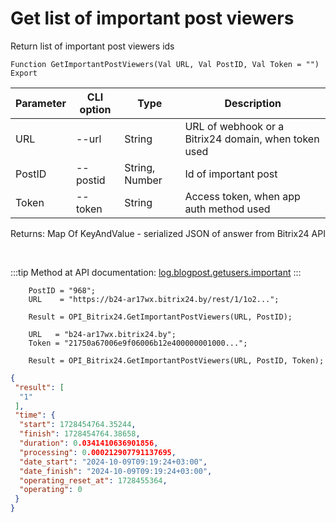 ﻿---
sidebar_position: 4
---

# Get list of important post viewers
 Return list of important post viewers ids



`Function GetImportantPostViewers(Val URL, Val PostID, Val Token = "") Export`

  | Parameter | CLI option | Type | Description |
  |-|-|-|-|
  | URL | --url | String | URL of webhook or a Bitrix24 domain, when token used |
  | PostID | --postid | String, Number | Id of important post |
  | Token | --token | String | Access token, when app auth method used |

  
  Returns:  Map Of KeyAndValue - serialized JSON of answer from Bitrix24 API

<br/>

:::tip
Method at API documentation: [log.blogpost.getusers.important](https://dev.1c-bitrix.ru/rest_help/log/log_blogpost_getusers_important.php)
:::
<br/>


```bsl title="Code example"
    PostID = "968";
    URL    = "https://b24-ar17wx.bitrix24.by/rest/1/1o2...";

    Result = OPI_Bitrix24.GetImportantPostViewers(URL, PostID);

    URL   = "b24-ar17wx.bitrix24.by";
    Token = "21750a67006e9f06006b12e400000001000...";

    Result = OPI_Bitrix24.GetImportantPostViewers(URL, PostID, Token);
```
 



```json title="Result"
{
 "result": [
  "1"
 ],
 "time": {
  "start": 1728454764.35244,
  "finish": 1728454764.38658,
  "duration": 0.0341410636901856,
  "processing": 0.000212907791137695,
  "date_start": "2024-10-09T09:19:24+03:00",
  "date_finish": "2024-10-09T09:19:24+03:00",
  "operating_reset_at": 1728455364,
  "operating": 0
 }
}
```
